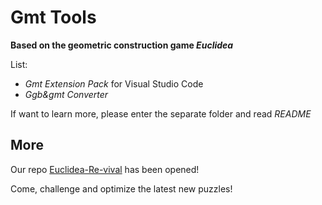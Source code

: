 # Gmt Tools

**Based on the geometric construction game *Euclidea***

List:

* *Gmt Extension Pack* for Visual Studio Code
* *Ggb&gmt Converter*

If want to learn more, please enter the separate folder and read *README*

## More

Our repo [Euclidea-Re-vival](https://github.com/MT9799/Euclidea-Re-vival) has been opened!

Come, challenge and optimize the latest new puzzles!
